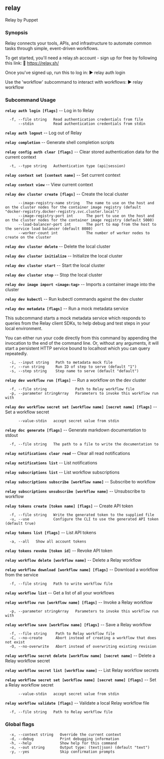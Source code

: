 ## relay

Relay by Puppet

### Synopsis

Relay connects your tools, APIs, and infrastructure
to automate common tasks through simple, event-driven workflows.

To get started, you'll need a relay.sh account - sign up for free
by following this link: 🔗 https://relay.sh/

Once you've signed up, run this to log in:
▶️   relay auth login

Use the 'workflow' subcommand to interact with workflows:
▶️   relay workflow


### Subcommand Usage

**`relay auth login [flags]`** -- Log in to Relay
```
  -f, --file string   Read authentication credentials from file
      --stdin         Read authentication credentials from stdin
```

**`relay auth logout`** -- Log out of Relay

**`relay completion`** -- Generate shell completion scripts

**`relay config auth clear [flags]`** -- Clear stored authentication data for the current context
```
  -t, --type string   Authentication type (api|session)
```

**`relay context set [context name]`** -- Set current context

**`relay context view`** -- View current context

**`relay dev cluster create [flags]`** -- Create the local cluster
```
      --image-registry-name string   The name to use on the host and on the cluster nodes for the container image registry (default "docker-registry.docker-registry.svc.cluster.local")
      --image-registry-port int      The port to use on the host and on the cluster nodes for the container image registry (default 5000)
      --load-balancer-port int       The port to map from the host to the service load balancer (default 8080)
      --worker-count int             The number of worker nodes to create on the cluster
```

**`relay dev cluster delete`** -- Delete the local cluster

**`relay dev cluster initialize`** -- Initialize the local cluster

**`relay dev cluster start`** -- Start the local cluster

**`relay dev cluster stop`** -- Stop the local cluster

**`relay dev image import <image:tag>`** -- Imports a container image into the cluster

**`relay dev kubectl`** -- Run kubectl commands against the dev cluster

**`relay dev metadata [flags]`** -- Run a mock metadata service
  
This subcommand starts a mock metadata service which
responds to queries from the Relay client SDKs, to help debug
and test steps in your local environment.

You can either run your code directly from this command by appending the
invocation to the end of the command line. Or, without any arguments,
it will start a persistent HTTP service bound to localhost which
you can query repeatedly.
```
  -i, --input string   Path to metadata mock file
  -r, --run string     Run ID of step to serve (default "1")
  -s, --step string    Step name to serve (default "default")
```

**`relay dev workflow run [flags]`** -- Run a workflow on the dev cluster
```
  -f, --file string             Path to Relay workflow file
  -p, --parameter stringArray   Parameters to invoke this workflow run with
```

**`relay dev workflow secret set [workflow name] [secret name] [flags]`** -- Set a workflow secret
```
      --value-stdin   accept secret value from stdin
```

**`relay doc generate [flags]`** -- Generate markdown documentation to stdout
```
  -f, --file string   The path to a file to write the documentation to
```

**`relay notifications clear read`** -- Clear all read notifications

**`relay notifications list`** -- List notifications

**`relay subscriptions list`** -- List workflow subscriptions

**`relay subscriptions subscribe [workflow name]`** -- Subscribe to workflow

**`relay subscriptions unsubscribe [workflow name]`** -- Unsubscribe to workflow

**`relay tokens create [token name] [flags]`** -- Create API token
```
  -f, --file string   Write the generated token to the supplied file
  -u, --use           Configure the CLI to use the generated API token (default true)
```

**`relay tokens list [flags]`** -- List API tokens
```
  -a, --all   Show all account tokens
```

**`relay tokens revoke [token id]`** -- Revoke API token

**`relay workflow delete [workflow name]`** -- Delete a Relay workflow

**`relay workflow download [workflow name] [flags]`** -- Download a workflow from the service
```
  -f, --file string   Path to write workflow file
```

**`relay workflow list`** -- Get a list of all your workflows

**`relay workflow run [workflow name] [flags]`** -- Invoke a Relay workflow
```
  -p, --parameter stringArray   Parameters to invoke this workflow run with
```

**`relay workflow save [workflow name] [flags]`** -- Save a Relay workflow
```
  -f, --file string    Path to Relay workflow file
  -C, --no-create      Abort instead of creating a workflow that does not exist
  -O, --no-overwrite   Abort instead of overwriting existing revision
```

**`relay workflow secret delete [workflow name] [secret name]`** -- Delete a Relay workflow secret

**`relay workflow secret list [workflow name]`** -- List Relay workflow secrets

**`relay workflow secret set [workflow name] [secret name] [flags]`** -- Set a Relay workflow secret
```
      --value-stdin   accept secret value from stdin
```

**`relay workflow validate [flags]`** -- Validate a local Relay workflow file
```
  -f, --file string   Path to Relay workflow file
```

### Global flags
```
  -x, --context string   Override the current context
  -d, --debug            Print debugging information
  -h, --help             Show help for this command
  -o, --out string       Output type: (text|json) (default "text")
  -y, --yes              Skip confirmation prompts

```
